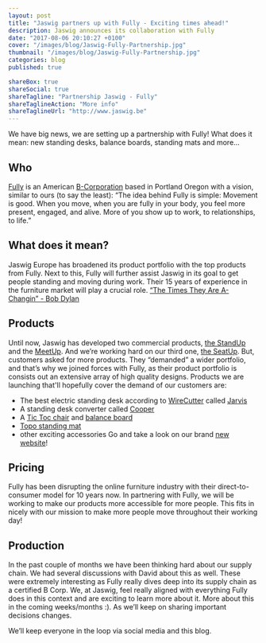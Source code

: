```yaml
---
layout: post
title: "Jaswig partners up with Fully - Exciting times ahead!"
description: Jaswig announces its collaboration with Fully
date: "2017-08-06 20:10:27 +0100"
cover: "/images/blog/Jaswig-Fully-Partnership.jpg"
thumbnail: "/images/blog/Jaswig-Fully-Partnership.jpg"
categories: blog
published: true

shareBox: true
shareSocial: true
shareTagline: "Partnership Jaswig - Fully"
shareTaglineAction: "More info"
shareTaglineUrl: "http://www.jaswig.be"
---
```


We have big news, we are setting up a partnership with Fully! What does it mean: new standing desks, balance boards, standing mats and more...
<!--more-->

## Who

[Fully](https://www.fully.com/about-us) is an American [B-Corporation](https://www.bcorporation.net/what-are-b-corps/about-b-lab) based in Portland Oregon with a vision, similar to ours (to say the least):
“The idea behind Fully is simple: Movement is good. When you move, when you are fully in your body, you feel more present, engaged, and alive. More of you show up to work, to relationships, to life.”

## What does it mean?

Jaswig Europe has broadened its product portfolio with the top products from Fully. Next to this, Fully will further assist Jaswig in its goal to get people standing and moving during work. Their 15 years of experience in the furniture market will play a crucial role.
[“The Times They Are A-Changin” - Bob Dylan](https://www.youtube.com/watch?v=e7qQ6_RV4VQ)

## Products

Until now, Jaswig has developed two commercial products, [the StandUp](http://www.jaswig.be/standup/) and the [MeetUp](http://www.jaswig.be/meetup/). And we’re working hard on our third one, [the SeatUp](http://www.jaswig.be/seatup/).
But, customers asked for more products. They “demanded” a wider portfolio, and that’s why we joined forces with Fully, as their product portfolio is consists out an extensive array of high quality designs.
Products we are launching that'll hopefully cover the demand of our customers are:
+ The best electric standing desk according to [WireCutter](http://thewirecutter.com/reviews/best-standing-desk/) called [Jarvis](http://www.jaswig.be/jarvis/)
+ A standing desk converter called [Cooper](http://www.jaswig.be/Cooper/)
+ A [Tic Toc chair](http://www.jaswig.be/tic-toc/) and [balance board](http://www.jaswig.be/tic-toc-balance-board/)
+ [Topo standing mat](http://www.jaswig.be/topo-anti-fatigue-mat/)
+ other exciting accessories
Go and take a look on our brand [new website](http://www.jaswig.be/)!
 
## Pricing

Fully has been disrupting the online furniture industry with their direct-to-consumer model for 10 years now. In partnering with Fully, we will be working to make our products more accessible for more people. This fits in nicely with our mission to make more people move throughout their working day! 

## Production

In the past couple of months we have been thinking hard about our supply chain. We had several discussions with David about this as well. These were extremely interesting as Fully really dives deep into its supply chain as a certified B Corp. We, at Jaswig, feel really aligned with everything Fully does in this context and are exciting to learn more about it. More about this in the coming weeks/months :). As we’ll keep on sharing important decisions changes.

We’ll keep everyone in the loop via social media and this blog.
